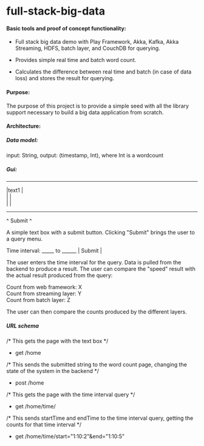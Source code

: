 # full-stack-big-data

#### Basic tools and proof of concept functionality:

- Full stack big data demo with Play Framework, Akka, Kafka, Akka Streaming, HDFS, batch layer, and CouchDB for querying. 

- Provides simple real time and batch word count. 

- Calculates the difference between real time and batch (in case of data loss) and stores the result for querying.

#### Purpose:

The purpose of this project is to provide a simple seed with all the library support necessary to build a big data application from scratch.

#### Architecture:

##### Data model:

input: String, output: (timestamp, Int), where Int is a wordcount

##### Gui:

 ________  
 |text1 |  
 |      |  
 |      |  
 ________  
^ Submit ^

A simple text box with a submit button. Clicking "Submit" brings the user to a query menu.

Time interval: _____ to ______ | Submit |

The user enters the time interval for the query. Data is pulled from the backend to produce a result. The user can compare the "speed" result with the actual result produced from the query:

Count from web framework: X  
Count from streaming layer: Y  
Count from batch layer: Z  

The user can then compare the counts produced by the different layers.

##### URL schema

/* This gets the page with the text box */  
- get  /home    

/* This sends the submitted string to the word count page, changing the state of the system in the backend */  
- post /home    

/* This gets the page with the time interval query */  
- get  /home/time/   

/* This sends startTime and endTime to the time interval query, getting the counts for that time interval */  
- get  /home/time/start="1:10:2"&end="1:10:5"     
